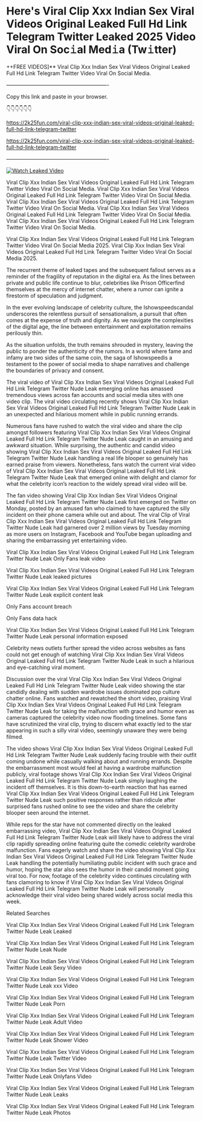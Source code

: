 # Here's Viral Clip Xxx Indian Sex Viral Videos Original Leaked Full Hd Link Telegram Twitter Leaked 2025 Video Viral On Soc𝚒al Med𝚒a (Tw𝚒tter)

++FREE VIDEOS]** Viral Clip Xxx Indian Sex Viral Videos Original Leaked Full Hd Link Telegram Twitter Video Viral On Social Media.

———————————————————-

Copy this link and paste in your browser.

👇👇👇👇👇👇

https://2k25fun.com/viral-clip-xxx-indian-sex-viral-videos-original-leaked-full-hd-link-telegram-twitter

https://2k25fun.com/viral-clip-xxx-indian-sex-viral-videos-original-leaked-full-hd-link-telegram-twitter

———————————————————-

[![Watch Leaked Video](https://miro.medium.com/v2/resize:fit:828/format:webp/1*cilzJN44JGOrTw9NJCrNHA.gif "Watch Leaked Video")](https://2k25fun.com/viral-clip-xxx-indian-sex-viral-videos-original-leaked-full-hd-link-telegram-twitter)

Viral Clip Xxx Indian Sex Viral Videos Original Leaked Full Hd Link Telegram Twitter Video Viral On Social Media. Viral Clip Xxx Indian Sex Viral Videos Original Leaked Full Hd Link Telegram Twitter Video Viral On Social Media. Viral Clip Xxx Indian Sex Viral Videos Original Leaked Full Hd Link Telegram Twitter Video Viral On Social Media. Viral Clip Xxx Indian Sex Viral Videos Original Leaked Full Hd Link Telegram Twitter Video Viral On Social Media. Viral Clip Xxx Indian Sex Viral Videos Original Leaked Full Hd Link Telegram Twitter Video Viral On Social Media.

Viral Clip Xxx Indian Sex Viral Videos Original Leaked Full Hd Link Telegram Twitter Video Viral On Social Media 2025. Viral Clip Xxx Indian Sex Viral Videos Original Leaked Full Hd Link Telegram Twitter Video Viral On Social Media 2025.

The recurrent theme of leaked tapes and the subsequent fallout serves as a reminder of the fragility of reputation in the digital era. As the lines between private and public life continue to blur, celebrities like Prison Officerfind themselves at the mercy of internet chatter, where a rumor can ignite a firestorm of speculation and judgment.

In the ever evolving landscape of celebrity culture, the Ishowspeedscandal underscores the relentless pursuit of sensationalism, a pursuit that often comes at the expense of truth and dignity. As we navigate the complexities of the digital age, the line between entertainment and exploitation remains perilously thin.

As the situation unfolds, the truth remains shrouded in mystery, leaving the public to ponder the authenticity of the rumors. In a world where fame and infamy are two sides of the same coin, the saga of Ishowspeedis a testament to the power of social media to shape narratives and challenge the boundaries of privacy and consent.

The viral video of Viral Clip Xxx Indian Sex Viral Videos Original Leaked Full Hd Link Telegram Twitter Nude Leak emerging online has amassed tremendous views across fan accounts and social media sites with one video clip. The viral video circulating recently shows Viral Clip Xxx Indian Sex Viral Videos Original Leaked Full Hd Link Telegram Twitter Nude Leak in an unexpected and hilarious moment while in public running errands.

Numerous fans have rushed to watch the viral video and share the clip amongst followers featuring Viral Clip Xxx Indian Sex Viral Videos Original Leaked Full Hd Link Telegram Twitter Nude Leak caught in an amusing and awkward situation. While surprising, the authentic and candid video showing Viral Clip Xxx Indian Sex Viral Videos Original Leaked Full Hd Link Telegram Twitter Nude Leak handling a real life blooper so genuinely has earned praise from viewers. Nonetheless, fans watch the current viral video of Viral Clip Xxx Indian Sex Viral Videos Original Leaked Full Hd Link Telegram Twitter Nude Leak that emerged online with delight and clamor for what the celebrity icon’s reaction to the widely spread viral video will be.

The fan video showing Viral Clip Xxx Indian Sex Viral Videos Original Leaked Full Hd Link Telegram Twitter Nude Leak first emerged on Twitter on Monday, posted by an amused fan who claimed to have captured the silly incident on their phone camera while out and about. The viral Clip of Viral Clip Xxx Indian Sex Viral Videos Original Leaked Full Hd Link Telegram Twitter Nude Leak had garnered over 2 million views by Tuesday morning as more users on Instagram, Facebook and YouTube began uploading and sharing the embarrassing yet entertaining video.

Viral Clip Xxx Indian Sex Viral Videos Original Leaked Full Hd Link Telegram Twitter Nude Leak Only Fans leak video

Viral Clip Xxx Indian Sex Viral Videos Original Leaked Full Hd Link Telegram Twitter Nude Leak leaked pictures

Viral Clip Xxx Indian Sex Viral Videos Original Leaked Full Hd Link Telegram Twitter Nude Leak explicit content leak

Only Fans account breach

Only Fans data hack

Viral Clip Xxx Indian Sex Viral Videos Original Leaked Full Hd Link Telegram Twitter Nude Leak personal information exposed

Celebrity news outlets further spread the video across websites as fans could not get enough of watching Viral Clip Xxx Indian Sex Viral Videos Original Leaked Full Hd Link Telegram Twitter Nude Leak in such a hilarious and eye-catching viral moment.

Discussion over the viral Viral Clip Xxx Indian Sex Viral Videos Original Leaked Full Hd Link Telegram Twitter Nude Leak video showing the star candidly dealing with sudden wardrobe issues dominated pop culture chatter online. Fans watched and rewatched the short video, praising Viral Clip Xxx Indian Sex Viral Videos Original Leaked Full Hd Link Telegram Twitter Nude Leak for taking the malfunction with grace and humor even as cameras captured the celebrity video now flooding timelines. Some fans have scrutinized the viral clip, trying to discern what exactly led to the star appearing in such a silly viral video, seemingly unaware they were being filmed.

The video shows Viral Clip Xxx Indian Sex Viral Videos Original Leaked Full Hd Link Telegram Twitter Nude Leak suddenly facing trouble with their outfit coming undone while casually walking about and running errands. Despite the embarrassment most would feel at having a wardrobe malfunction publicly, viral footage shows Viral Clip Xxx Indian Sex Viral Videos Original Leaked Full Hd Link Telegram Twitter Nude Leak simply laughing the incident off themselves. It is this down-to-earth reaction that has earned Viral Clip Xxx Indian Sex Viral Videos Original Leaked Full Hd Link Telegram Twitter Nude Leak such positive responses rather than ridicule after surprised fans rushed online to see the video and share the celebrity blooper seen around the internet.

While reps for the star have not commented directly on the leaked embarrassing video, Viral Clip Xxx Indian Sex Viral Videos Original Leaked Full Hd Link Telegram Twitter Nude Leak will likely have to address the viral clip rapidly spreading online featuring quite the comedic celebrity wardrobe malfunction. Fans eagerly watch and share the video showing Viral Clip Xxx Indian Sex Viral Videos Original Leaked Full Hd Link Telegram Twitter Nude Leak handling the potentially humiliating public incident with such grace and humor, hoping the star also sees the humor in their candid moment going viral too. For now, footage of the celebrity video continues circulating with fans clamoring to know if Viral Clip Xxx Indian Sex Viral Videos Original Leaked Full Hd Link Telegram Twitter Nude Leak will personally acknowledge their viral video being shared widely across social media this week.

Related Searches

Viral Clip Xxx Indian Sex Viral Videos Original Leaked Full Hd Link Telegram Twitter Nude Leak Leaked

Viral Clip Xxx Indian Sex Viral Videos Original Leaked Full Hd Link Telegram Twitter Nude Leak Nude

Viral Clip Xxx Indian Sex Viral Videos Original Leaked Full Hd Link Telegram Twitter Nude Leak Sexy Video

Viral Clip Xxx Indian Sex Viral Videos Original Leaked Full Hd Link Telegram Twitter Nude Leak xxx Video

Viral Clip Xxx Indian Sex Viral Videos Original Leaked Full Hd Link Telegram Twitter Nude Leak Porn

Viral Clip Xxx Indian Sex Viral Videos Original Leaked Full Hd Link Telegram Twitter Nude Leak Adult Video

Viral Clip Xxx Indian Sex Viral Videos Original Leaked Full Hd Link Telegram Twitter Nude Leak Shower Video

Viral Clip Xxx Indian Sex Viral Videos Original Leaked Full Hd Link Telegram Twitter Nude Leak Twitter Video

Viral Clip Xxx Indian Sex Viral Videos Original Leaked Full Hd Link Telegram Twitter Nude Leak Onlyfans Video

Viral Clip Xxx Indian Sex Viral Videos Original Leaked Full Hd Link Telegram Twitter Nude Leak Leaks

Viral Clip Xxx Indian Sex Viral Videos Original Leaked Full Hd Link Telegram Twitter Nude Leak Photos